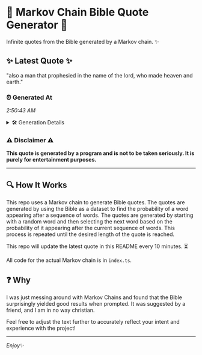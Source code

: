# 📖 Markov Chain Bible Quote Generator 📖

Infinite quotes from the Bible generated by a Markov chain. ✨

## ✨ Latest Quote ✨
"also a man that prophesied in the name of the lord, who made heaven and earth."

### ⏰ Generated At
*2:50:43 AM*

<details>
    <summary>🛠️ Generation Details</summary>
    <p>
        <strong>🌱 Seed:</strong> also<br>
        <strong>🔄 Iterations:</strong> 15<br>
        <strong>📜 Context History:</strong><br>[ also ]: a<br>[ also, a ]: man<br>[ also, a, man ]: that<br>[ also, a, man, that ]: prophesied<br>[ also, a, man, that, prophesied ]: in<br>[ also, a, man, that, prophesied, in ]: the<br>[ a, man, that, prophesied, in, the ]: name<br>[ man, that, prophesied, in, the, name ]: of<br>[ that, prophesied, in, the, name, of ]: the<br>[ prophesied, in, the, name, of, the ]: lord,<br>[ in, the, name, of, the, lord, ]: who<br>[ the, name, of, the, lord,, who ]: made<br>[ name, of, the, lord,, who, made ]: heaven<br>[ of, the, lord,, who, made, heaven ]: and<br>[ the, lord,, who, made, heaven, and ]: earth.<br>
    </p>
</details>

### ⚠️ Disclaimer ⚠️
**This quote is generated by a program and is not to be taken seriously. It is purely for entertainment purposes.**

---

## 🔍 How It Works

This repo uses a Markov chain to generate Bible quotes. The quotes are generated by using the Bible as a dataset to find the probability of a word appearing after a sequence of words. The quotes are generated by starting with a random word and then selecting the next word based on the probability of it appearing after the current sequence of words. This process is repeated until the desired length of the quote is reached.

This repo will update the latest quote in this README every 10 minutes. ⏳

All code for the actual Markov chain is in `index.ts`.

## ❓ Why

I was just messing around with Markov Chains and found that the Bible surprisingly yielded good results when prompted. 
It was suggested by a friend, and I am in no way christian.

Feel free to adjust the text further to accurately reflect your intent and experience with the project!

---

*Enjoy*✨
